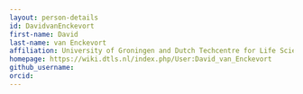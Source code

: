```yaml
---
layout: person-details
id: DavidvanEnckevort
first-name: David
last-name: van Enckevort
affiliation: University of Groningen and Dutch Techcentre for Life Sciences (DTL)
homepage: https://wiki.dtls.nl/index.php/User:David_van_Enckevort
github_username:
orcid:
---
```

